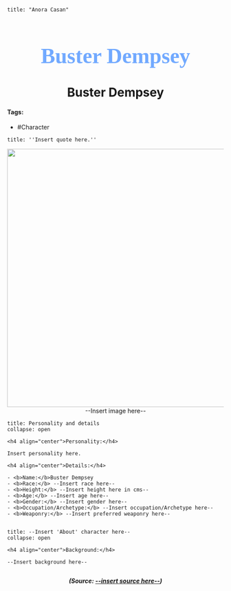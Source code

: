 ```markdown

title: "Anora Casan"

```

<h1 align="center" style="color: #71A9FF; font-family:pso2_font; font-size:50px;">Buster Dempsey</h1>
<h1 align="center">Buster Dempsey</h1>

#### Tags:
- #Character

```ad-quote
title: ''Insert quote here.'' 
```

<p align="center">
	<img width="600" src=""> --Insert image here--
</p>




```ad-summary
title: Personality and details
collapse: open

<h4 align="center">Personality:</h4>

Insert personality here.

<h4 align="center">Details:</h4>

- <b>Name:</b>Buster Dempsey
- <b>Race:</b> --Insert race here--
- <b>Height:</b> --Insert height here in cms-- 
- <b>Age:</b> --Insert age here--
- <b>Gender:</b> --Insert gender here--
- <b>Occupation/Archetype:</b> --Insert occupation/Archetype here--
- <b>Weaponry:</b> --Insert preferred weaponry here--


```

```ad-summary
title: --Insert 'About' character here--
collapse: open

<h4 align="center">Background:</h4>

--Insert background here--


```



***<p align="center">(Source: <a href="--insert website source here.com--">--insert source here--</a>)</p>***
